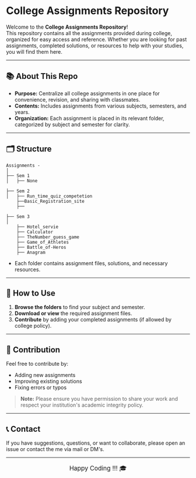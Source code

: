 # College Assignments Repository


Welcome to the **College Assignments Repository**!  
This repository contains all the assignments provided during college, organized for easy access and reference. Whether you are looking for past assignments, completed solutions, or resources to help with your studies, you will find them here.

---

## 📚 About This Repo

- **Purpose:** Centralize all college assignments in one place for convenience, revision, and sharing with classmates.
- **Contents:** Includes assignments from various subjects, semesters, and years.
- **Organization:** Each assignment is placed in its relevant folder, categorized by subject and semester for clarity.

---

## 🗂️ Structure


```
Assignments - 
│
├── Sem 1
│   ├── None

├── Sem 2
│   ├── Run_time_quiz_competetion
    ├──Basic_Registration_site
    ├── 

├── Sem 3
│
    ├── Hotel_servie
    ├── Calculator
    ├── TheNumber_guess_game
    ├── Game_of_Athletes
    ├── Battle_of-Heros
    ├── Anagram

```

- Each folder contains assignment files, solutions, and necessary resources.

---

## 🚀 How to Use


1. **Browse the folders** to find your subject and semester.
2. **Download or view** the required assignment files.
3. **Contribute** by adding your completed assignments (if allowed by college policy).

<div style="clear: both;"></div>

---

## 🤝 Contribution


Feel free to contribute by:
- Adding new assignments
- Improving existing solutions
- Fixing errors or typos

> **Note:** Please ensure you have permission to share your work and respect your institution's academic integrity policy.

---

## 📞 Contact



If you have suggestions, questions, or want to collaborate, please open an issue or contact the me via mail or DM's.

<div style="clear: both;"></div>

---

<p align="center" style="font-size:1.2em;">Happy Coding !!! 🎓</p>
